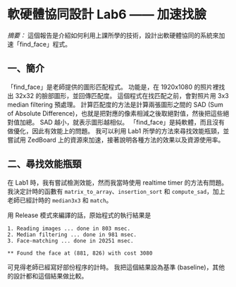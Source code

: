 # 軟硬體協同設計 Lab6 —— 加速找臉

*摘要：* 這個報告是介紹如何利用上課所學的技術，設計出軟硬體協同的系統來加速「find_face」程式。

## 一、簡介
「find_face」是老師提供的圖形匹配程式。
功能是，在 1920x1080 的照片裡找出 32x32 的臉部圖形，並回傳匹配度。
這個程式在找匹配之前，會對照片用 3x3 median filtering 預處理。
計算匹配度的方法是計算兩張圖形之間的 SAD (Sum of Absolute Difference)，也就是把對應的像素相減之後取絕對值，然後把這些絕對值加總。
SAD 越小，就表示圖形越相似。
「find_face」是純軟體，而且沒有做優化，因此有效能上的問題。
我可以利用 Lab1 所學的方法來尋找效能瓶頸，並嘗試用 ZedBoard 上的資源來加速，接著說明各種方法的效果以及資源使用率。

## 二、尋找效能瓶頸
在 Lab1 時，我有嘗試檢測效能，然而我當時使用 realtime timer 的方法有問題。
我決定計時的函數有 `matrix_to_array`、`insertion_sort` 和 `compute_sad`，加上老師已經計時的 `median3x3` 和 `match`。

用 Release 模式來編譯的話，原始程式的執行結果是
```
1. Reading images ... done in 803 msec.
2. Median filtering ... done in 981 msec.
3. Face-matching ... done in 20251 msec.

** Found the face at (881, 826) with cost 3080
```
可見得老師已經寫好部份程序的計時。
我把這個結果設為基準 (baseline)，其他的設計都和這個結果做比較。
